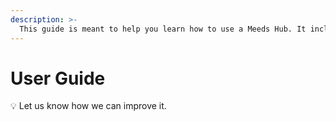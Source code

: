 ```yaml
---
description: >-
  This guide is meant to help you learn how to use a Meeds Hub. It includes step-by-step instructions.
---
```


# User Guide

💡 Let us know how we can improve it.
